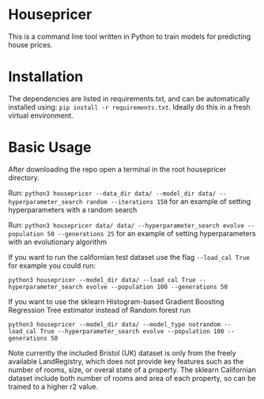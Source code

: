 # Housepricer

This is a command line tool written in Python to train models for predicting house prices.

# Installation
The dependencies are listed in requirements.txt, and can be automatically installed using:
`pip install -r requirements.txt`.
Ideally do this in a fresh virtual environment.

# Basic Usage
After downloading the repo open a terminal in the root housepricer directory. 

Run: `python3 housepricer --data_dir data/ --model_dir data/ --hyperparameter_search random --iterations 150` for an example of setting hyperparameters with a random search

Run: `python3 housepricer data/ data/ --hyperparameter_search evolve --population 50 --generations 25` for an example of setting hyperparameters with an evolutionary algorithm

If you want to run the californian test dataset use the flag `--load_cal True` for example you could run:

`python3 housepricer --model_dir data/ --load_cal True --hyperparameter_search evolve --population 100 --generations 50`

If you want to use the sklearn Histogram-based Gradient Boosting Regression Tree estimator instead of Random forest run

`python3 housepricer --model_dir data/ --model_type notrandom --load_cal True --hyperparameter_search evolve --population 100 --generations 50`

Note currently the included Bristol (UK) dataset is only from the freely available LandRegistry, which does not provide key features such as the number of rooms, size, or overal state of a property. The sklearn Californian dataset include both number of rooms and area of each property, so can be trained to a higher r2 value.